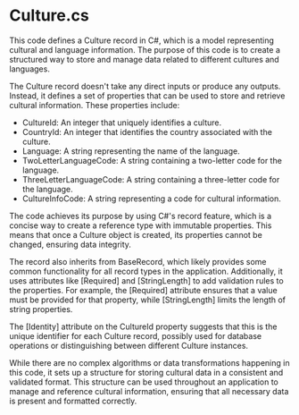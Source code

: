 # Culture.cs

This code defines a Culture record in C#, which is a model representing cultural and language information. The purpose of this code is to create a structured way to store and manage data related to different cultures and languages.

The Culture record doesn't take any direct inputs or produce any outputs. Instead, it defines a set of properties that can be used to store and retrieve cultural information. These properties include:

- CultureId: An integer that uniquely identifies a culture.
- CountryId: An integer that identifies the country associated with the culture.
- Language: A string representing the name of the language.
- TwoLetterLanguageCode: A string containing a two-letter code for the language.
- ThreeLetterLanguageCode: A string containing a three-letter code for the language.
- CultureInfoCode: A string representing a code for cultural information.

The code achieves its purpose by using C#'s record feature, which is a concise way to create a reference type with immutable properties. This means that once a Culture object is created, its properties cannot be changed, ensuring data integrity.

The record also inherits from BaseRecord, which likely provides some common functionality for all record types in the application. Additionally, it uses attributes like [Required] and [StringLength] to add validation rules to the properties. For example, the [Required] attribute ensures that a value must be provided for that property, while [StringLength] limits the length of string properties.

The [Identity] attribute on the CultureId property suggests that this is the unique identifier for each Culture record, possibly used for database operations or distinguishing between different Culture instances.

While there are no complex algorithms or data transformations happening in this code, it sets up a structure for storing cultural data in a consistent and validated format. This structure can be used throughout an application to manage and reference cultural information, ensuring that all necessary data is present and formatted correctly.